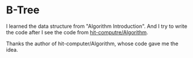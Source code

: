 # B-Tree

I learned the data structure from "Algorithm Introduction". And I try to write the
code after I see the code from [hit-computre/Algorithm](https://github.com/hit-computer/Algorithm). 

Thanks the author of hit-computer/Algorithm, whose code gave me the idea.
